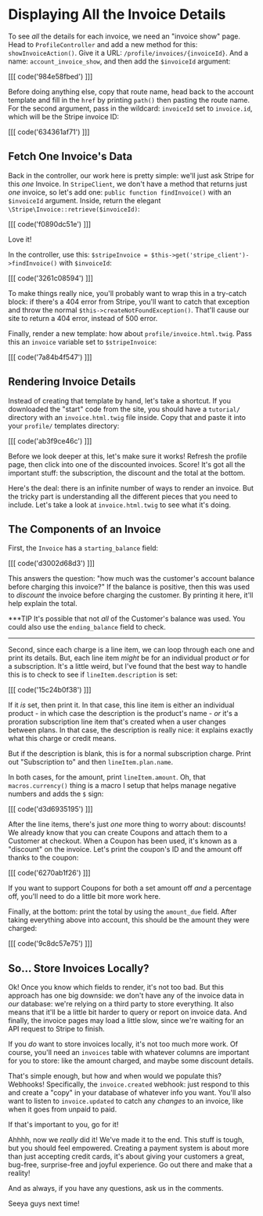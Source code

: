 # Displaying All the Invoice Details

To see *all* the details for each invoice, we need an "invoice show" page. Head to
`ProfileController` and add a new method for this: `showInvoiceAction()`. Give it
a URL: `/profile/invoices/{invoiceId}`. And a name: `account_invoice_show`, and then
add the `$invoiceId` argument:

[[[ code('984e58fbed') ]]]

Before doing anything else, copy that route name, head back to the account template
and fill in the `href` by printing `path()` then pasting the route name. For the
second argument, pass in the wildcard: `invoiceId` set to `invoice.id`, which will
be the Stripe invoice ID:

[[[ code('634361af71') ]]]

## Fetch One Invoice's Data

Back in the controller, our work here is pretty simple: we'll just ask Stripe
for this *one* Invoice. In `StripeClient`, we don't have a method that returns
just *one* invoice, so let's add one: `public function findInvoice()` with an
`$invoiceId` argument. Inside, return the elegant `\Stripe\Invoice::retrieve($invoiceId)`:

[[[ code('f0890dc51e') ]]]

Love it!

In the controller, use this:
`$stripeInvoice = $this->get('stripe_client')->findInvoice()` with `$invoiceId`:

[[[ code('3261c08594') ]]]

To make things really nice, you'll probably want to wrap this in a try-catch block:
if there's a 404 error from Stripe, you'll want to catch that exception and throw
the normal `$this->createNotFoundException()`. That'll cause our site to return a
404 error, instead of 500 error.

Finally, render a new template: how about `profile/invoice.html.twig`. Pass this
an `invoice` variable set to `$stripeInvoice`:

[[[ code('7a84b4f547') ]]]

## Rendering Invoice Details

Instead of creating that template by hand, let's take a shortcut. If you downloaded
the "start" code from the site, you should have a `tutorial/` directory with an
`invoice.html.twig` file inside. Copy that and paste it into your `profile/` templates
directory:

[[[ code('ab3f9ce46c') ]]]

Before we look deeper at this, let's make sure it works! Refresh the profile page,
then click into one of the discounted invoices. Score! It's got all the important
stuff: the subscription, the discount and the total at the bottom.

Here's the deal: there is an infinite number of ways to render an invoice. But the
tricky part is understanding all the different pieces that you need to include. Let's
take a look at `invoice.html.twig` to see what it's doing.

## The Components of an Invoice

First, the `Invoice` has a `starting_balance` field:

[[[ code('d3002d68d3') ]]]

This answers the question: "how much was the customer's account balance before charging
this invoice?" If the balance is positive, then this was used to *discount* the invoice
before charging the customer. By printing it here, it'll help explain the total.

***TIP
It's possible that not *all* of the Customer's balance was used. You could also
use the `ending_balance` field to check.
***

Second, since each charge is a line item, we can loop through each one and print
its details. But, each line item *might* be for an individual product *or* for a
subscription. It's a little weird, but I've found that the best way to handle this
is to check to see if `lineItem.description` is set:

[[[ code('15c24b0f38') ]]]

If it *is* set, then print it. In that case, this line item is either an individual
product - in which case the description is the product's name - *or* it's a proration
subscription line item that's created when a user changes between plans. In that
case, the description is really nice: it explains exactly what this charge or credit
means.

But if the description is blank, this is for a normal subscription charge. Print
out "Subscription to" and then `lineItem.plan.name`.

In both cases, for the amount, print `lineItem.amount`. Oh, that `macros.currency()`
thing is a macro I setup that helps manage negative numbers and adds the `$` sign:

[[[ code('d3d6935195') ]]]

After the line items, there's just *one* more thing to worry about: discounts! We
already know that you can create Coupons and attach them to a Customer at checkout.
When a Coupon has been used, it's known as a "discount" on the invoice. Let's print
the coupon's ID and the amount off thanks to the coupon:

[[[ code('6270ab1f26') ]]]

If you want to support Coupons for both a set amount off *and* a percentage off,
you'll need to do a little bit more work here.

Finally, at the bottom: print the total by using the `amount_due` field. After taking
everything above into account, this should be the amount they were charged:

[[[ code('9c8dc57e75') ]]]

## So... Store Invoices Locally?

Ok! Once you know which fields to render, it's not too bad. But this approach has
one big downside: we don't have any of the invoice data in *our* database: we're
relying on a third party to store everything. It also means that it'll be a little
bit harder to query or report on invoice data. And finally, the invoice pages may
load a little slow, since we're waiting for an API request to Stripe to finish.

If you *do* want to store invoices locally, it's not too much more work. Of course,
you'll need an `invoices` table with whatever columns are important for you to store:
like the amount charged, and maybe some discount details.

That's simple enough, but how and when would we populate this? Webhooks! Specifically,
the `invoice.created` webhook: just respond to this and create a "copy" in your database
of whatever info you want. You'll also want to listen to `invoice.updated` to catch
any *changes* to an invoice, like when it goes from unpaid to paid.

If that's important to you, go for it!

Ahhhh, now we *really* did it! We've made it to the end. This stuff is tough, but
you should feel empowered. Creating a payment system is about more than just accepting
credit cards, it's about giving your customers a great, bug-free, surprise-free and
joyful experience. Go out there and make that a reality!

And as always, if you have any questions, ask us in the comments.

Seeya guys next time!
